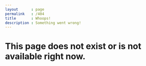 ```yaml
---
layout      : page
permalink   : /404
title       : Whoops!
description : Something went wrong!
---
```


<h1>This page does not exist or is not available right now.</h1>
